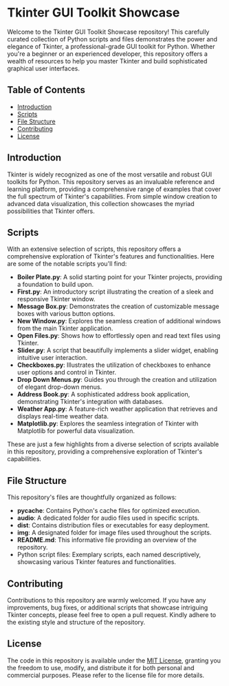 # Tkinter GUI Toolkit Showcase

Welcome to the Tkinter GUI Toolkit Showcase repository! This carefully curated collection of Python scripts and files demonstrates the power and elegance of Tkinter, a professional-grade GUI toolkit for Python. Whether you're a beginner or an experienced developer, this repository offers a wealth of resources to help you master Tkinter and build sophisticated graphical user interfaces.

## Table of Contents
- [Introduction](#introduction)
- [Scripts](#scripts)
- [File Structure](#file-structure)
- [Contributing](#contributing)
- [License](#license)

## Introduction
Tkinter is widely recognized as one of the most versatile and robust GUI toolkits for Python. This repository serves as an invaluable reference and learning platform, providing a comprehensive range of examples that cover the full spectrum of Tkinter's capabilities. From simple window creation to advanced data visualization, this collection showcases the myriad possibilities that Tkinter offers.

## Scripts
With an extensive selection of scripts, this repository offers a comprehensive exploration of Tkinter's features and functionalities. Here are some of the notable scripts you'll find:

- **Boiler Plate.py**: A solid starting point for your Tkinter projects, providing a foundation to build upon.
- **First.py**: An introductory script illustrating the creation of a sleek and responsive Tkinter window.
- **Message Box.py**: Demonstrates the creation of customizable message boxes with various button options.
- **New Window.py**: Explores the seamless creation of additional windows from the main Tkinter application.
- **Open Files.py**: Shows how to effortlessly open and read text files using Tkinter.
- **Slider.py**: A script that beautifully implements a slider widget, enabling intuitive user interaction.
- **Checkboxes.py**: Illustrates the utilization of checkboxes to enhance user options and control in Tkinter.
- **Drop Down Menus.py**: Guides you through the creation and utilization of elegant drop-down menus.
- **Address Book.py**: A sophisticated address book application, demonstrating Tkinter's integration with databases.
- **Weather App.py**: A feature-rich weather application that retrieves and displays real-time weather data.
- **Matplotlib.py**: Explores the seamless integration of Tkinter with Matplotlib for powerful data visualization.

These are just a few highlights from a diverse selection of scripts available in this repository, providing a comprehensive exploration of Tkinter's capabilities.

## File Structure
This repository's files are thoughtfully organized as follows:

- **__pycache__**: Contains Python's cache files for optimized execution.
- **audio**: A dedicated folder for audio files used in specific scripts.
- **dist**: Contains distribution files or executables for easy deployment.
- **img**: A designated folder for image files used throughout the scripts.
- **README.md**: This informative file providing an overview of the repository.
- Python script files: Exemplary scripts, each named descriptively, showcasing various Tkinter features and functionalities.

## Contributing
Contributions to this repository are warmly welcomed. If you have any improvements, bug fixes, or additional scripts that showcase intriguing Tkinter concepts, please feel free to open a pull request. Kindly adhere to the existing style and structure of the repository.

## License
The code in this repository is available under the [MIT License](LICENSE), granting you the freedom to use, modify, and distribute it for both personal and commercial purposes. Please refer to the license file for more details.
